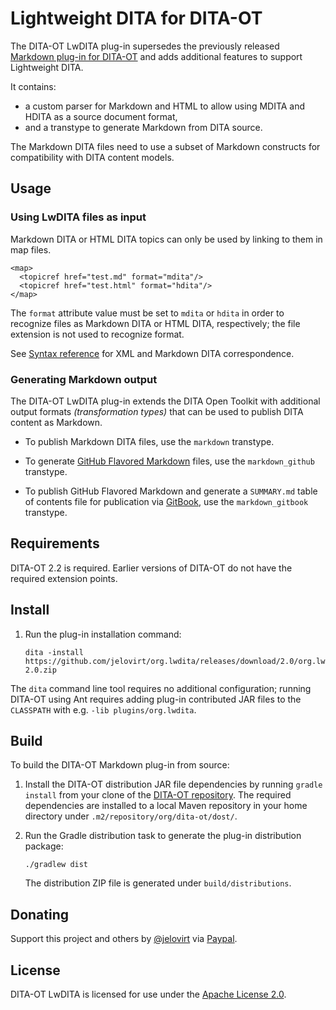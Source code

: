 Lightweight DITA for DITA-OT
============================

The DITA-OT LwDITA plug-in supersedes the previously released [Markdown plug-in for DITA-OT](https://github.com/jelovirt/dita-ot-markdown) and adds additional features to support Lightweight DITA. 

It contains:

-   a custom parser for Markdown and HTML to allow using
    MDITA and HDITA as a source document format,
-   and a transtype to generate Markdown from DITA source.

The Markdown DITA files need to use a subset of Markdown constructs for
compatibility with DITA content models.


Usage
-----

### Using LwDITA files as input

Markdown DITA or HTML DITA topics can only be used by linking to them in map files.

~~~~ {.xml}
<map>
  <topicref href="test.md" format="mdita"/>
  <topicref href="test.html" format="hdita"/>
</map>
~~~~

The `format` attribute value must be set to `mdita` or `hdita` in order to
recognize files as Markdown DITA or HTML DITA, respectively; the file extension is not used to
recognize format.

See [Syntax reference](https://github.com/jelovirt/dita-ot-markdown/wiki/Syntax-reference) for XML and Markdown DITA correspondence.

### Generating Markdown output

The DITA-OT LwDITA plug-in extends the DITA Open Toolkit with additional output formats _(transformation types)_ that can be used to publish DITA content as Markdown.

* To publish Markdown DITA files, use the `markdown` transtype.

* To generate [GitHub Flavored Markdown](https://help.github.com/categories/writing-on-github/) files, use the `markdown_github` transtype.

* To publish GitHub Flavored Markdown and generate a  `SUMMARY.md` table of contents file for publication via [GitBook](https://www.gitbook.com), use the `markdown_gitbook` transtype.

Requirements
------------

DITA-OT 2.2 is required. Earlier versions of DITA-OT do not have the
required extension points.

Install
-------

1.  Run the plug-in installation command:

    ~~~~ {.sh}
    dita -install https://github.com/jelovirt/org.lwdita/releases/download/2.0/org.lwdita-2.0.zip
    ~~~~

The `dita` command line tool requires no additional configuration;
running DITA-OT using Ant requires adding plug-in contributed JAR files
to the `CLASSPATH` with e.g. `-lib plugins/org.lwdita`.

Build
-----

To build the DITA-OT Markdown plug-in from source:

1.  Install the DITA-OT distribution JAR file dependencies by running `gradle install` from your clone of the [DITA-OT repository](https://github.com/dita-ot/dita-ot).
    The required dependencies are installed to a local Maven repository in your home directory under `.m2/repository/org/dita-ot/dost/`. 
2.  Run the Gradle distribution task to generate the plug-in distribution package:

    ~~~~ {.sh}
    ./gradlew dist
    ~~~~

    The distribution ZIP file is generated under `build/distributions`.

Donating
--------

Support this project and others by [@jelovirt](https://github.com/jelovirt) via [Paypal](https://www.paypal.com/cgi-bin/webscr?cmd=_donations&business=jarno%40elovirta%2ecom&lc=FI&item_name=Support%20Open%20Source%20work&currency_code=EUR&bn=PP%2dDonationsBF%3abtn_donate_LG%2egif%3aNonHosted).

License
-------

DITA-OT LwDITA is licensed for use under the [Apache License 2.0](http://www.apache.org/licenses/LICENSE-2.0).
